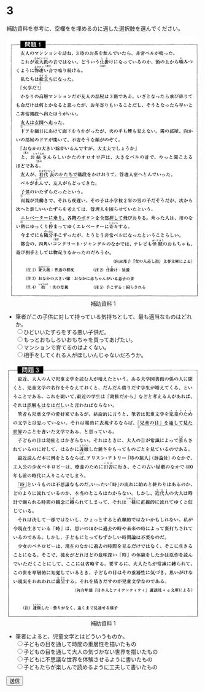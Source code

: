 
# 3

補助資料を参考に、空欄をを埋めるのに適した選択肢を選んでください。  
<div align="center">
<img src="imgs/27.png" />
補助資料 1
</div>

- 筆者がこの子供に対して持っている気持ちとして、最も適当なものはどれか。  
<input type="radio" name="n" value="1">ひどいいたずらをする悪い子供だ。  
<input type="radio" name="n" value="2">もっとおもしろいおもちゃを買ってあげたい。  
<input type="radio" name="n" value="3">マンションで育てるのはよくない。  
<input type="radio" name="n" value="4">相手をしてくれる人がほしいんじゃないだろうか。  

<div align="center">
<img src="imgs/28.png" />
補助資料 1
</div>

- 筆者によると、児童文学とはどういうものか。  
<input type="radio" name="n" value="1">子どもの目を通して時間の重層性を描いたもの  
<input type="radio" name="n" value="2">子どもの目を通して大人の気づかない世界を描いたもの  
<input type="radio" name="n" value="3">子どもに不思議な世界を体験させるように書いたもの  
<input type="radio" name="n" value="4">子どもたちが楽しんで読めるように工夫して書いたもの  














<button type="button" onclick="location.href='./thanks'">送信</button>
